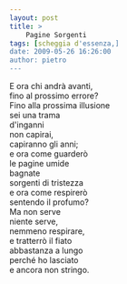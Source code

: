```yaml
---
layout: post
title: >
    Pagine Sorgenti
tags: [scheggia d'essenza,]
date: 2009-05-26 16:26:00
author: pietro
---
```

E ora chi andrà avanti,<br/>fino al prossimo errore?<br/>Fino alla prossima illusione<br/>sei una trama<br/>d'inganni<br/>non capirai,<br/>capiranno gli anni;<br/>e ora come guarderò<br/>le pagine umide<br/>bagnate<br/>sorgenti di tristezza<br/>e ora come respirerò<br/>sentendo il profumo?<br/>Ma non serve<br/>niente serve,<br/>nemmeno respirare,<br/>e tratterrò il fiato<br/>abbastanza a lungo<br/>perché ho lasciato<br/>e ancora non stringo.
